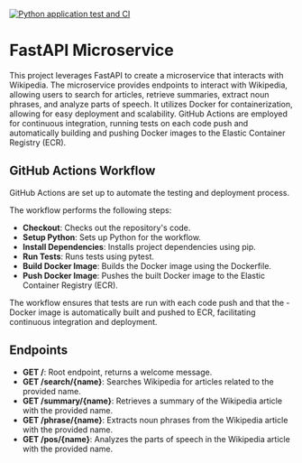 [![Python application test and CI](https://github.com/sachin-404/FastAPI-Microservices/actions/workflows/devops.yml/badge.svg)](https://github.com/sachin-404/FastAPI-Microservices/actions/workflows/devops.yml)

# FastAPI Microservice


This project leverages FastAPI to create a microservice that interacts with Wikipedia. The microservice provides endpoints to interact with Wikipedia, allowing users to search for articles, retrieve summaries, extract noun phrases, and analyze parts of speech. It utilizes Docker for containerization, allowing for easy deployment and scalability. GitHub Actions are employed for continuous integration, running tests on each code push and automatically building and pushing Docker images to the Elastic Container Registry (ECR).

## GitHub Actions Workflow

GitHub Actions are set up to automate the testing and deployment process.

The workflow performs the following steps:

- **Checkout**: Checks out the repository's code.
- **Setup Python**: Sets up Python for the workflow.
- **Install Dependencies**: Installs project dependencies using pip.
- **Run Tests**: Runs tests using pytest.
- **Build Docker Image**: Builds the Docker image using the Dockerfile.
- **Push Docker Image**: Pushes the built Docker image to the Elastic Container Registry (ECR).

The workflow ensures that tests are run with each code push and that the - Docker image is automatically built and pushed to ECR, facilitating continuous integration and deployment.

## Endpoints

- **GET /**: Root endpoint, returns a welcome message.
- **GET /search/{name}**: Searches Wikipedia for articles related to the provided name.
- **GET /summary/{name}**: Retrieves a summary of the Wikipedia article with the provided name.
- **GET /phrase/{name}**: Extracts noun phrases from the Wikipedia article with the provided name.
- **GET /pos/{name}**: Analyzes the parts of speech in the Wikipedia article with the provided name.



